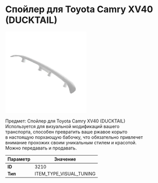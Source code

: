 # Спойлер для Toyota Camry XV40 (DUCKTAIL)

![Item Image](../img/3210.webp?raw=true)

Предмет: Спойлер для Toyota Camry XV40 (DUCKTAIL)<br>Используется для визуальной модификаций вашего<br>транспорта, способен превратить ваше ржавое корыто<br>в настоящую порхающую бабочку, что обязательно привлечет<br>внимание прохожих своим уникальным стилем и красотой.<br>Можно передавать и продавать.


| Параметр | Значение |
|----------|----------|
| **ID** | 3210 |
| **Тип** | ITEM_TYPE_VISUAL_TUNING |

